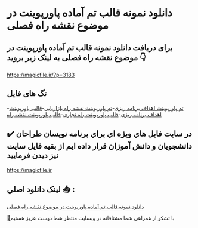 # دانلود نمونه قالب تم آماده پاورپوینت در موضوع نقشه راه فصلی

## برای دریافت دانلود نمونه قالب تم آماده پاورپوینت در موضوع نقشه راه فصلی به لینک زیر بروید 👇

https://magicfile.ir/?p=3183

## تگ های فایل

-[تم پاورپوینت اهداف برنامه ریزی](https://magicfile.ir/product/%d9%82%d8%a7%d9%84%d8%a8-%d8%aa%d9%85-%d8%a2%d9%85%d8%a7%d8%af%d9%87-%d9%be%d8%a7%d9%88%d8%b1%d9%be%d9%88%db%8c%d9%86%d8%aa-%d8%af%d8%b1-%d9%85%d9%88%d8%b6%d9%88%d8%b9%d9%86%d9%82%d8%b4%d9%87-%d8%b1%d8%a7%d9%87-%d9%81%d8%b5%d9%84%db%8c/)-[تم پاورپوینت نقشه راه بازاریابی](https://magicfile.ir/product/%d9%82%d8%a7%d9%84%d8%a8-%d8%aa%d9%85-%d8%a2%d9%85%d8%a7%d8%af%d9%87-%d9%be%d8%a7%d9%88%d8%b1%d9%be%d9%88%db%8c%d9%86%d8%aa-%d8%af%d8%b1-%d9%85%d9%88%d8%b6%d9%88%d8%b9%d9%86%d9%82%d8%b4%d9%87-%d8%b1%d8%a7%d9%87-%d9%81%d8%b5%d9%84%db%8c/)-[قالب پاورپوینت اهداف برنامه ریزی](https://magicfile.ir/product/%d9%82%d8%a7%d9%84%d8%a8-%d8%aa%d9%85-%d8%a2%d9%85%d8%a7%d8%af%d9%87-%d9%be%d8%a7%d9%88%d8%b1%d9%be%d9%88%db%8c%d9%86%d8%aa-%d8%af%d8%b1-%d9%85%d9%88%d8%b6%d9%88%d8%b9%d9%86%d9%82%d8%b4%d9%87-%d8%b1%d8%a7%d9%87-%d9%81%d8%b5%d9%84%db%8c/)-[قالب پاورپوینت راه تجاری](https://magicfile.ir/product/%d9%82%d8%a7%d9%84%d8%a8-%d8%aa%d9%85-%d8%a2%d9%85%d8%a7%d8%af%d9%87-%d9%be%d8%a7%d9%88%d8%b1%d9%be%d9%88%db%8c%d9%86%d8%aa-%d8%af%d8%b1-%d9%85%d9%88%d8%b6%d9%88%d8%b9%d9%86%d9%82%d8%b4%d9%87-%d8%b1%d8%a7%d9%87-%d9%81%d8%b5%d9%84%db%8c/)-[قالب پاورپوینت نقشه راه](https://magicfile.ir/product/%d9%82%d8%a7%d9%84%d8%a8-%d8%aa%d9%85-%d8%a2%d9%85%d8%a7%d8%af%d9%87-%d9%be%d8%a7%d9%88%d8%b1%d9%be%d9%88%db%8c%d9%86%d8%aa-%d8%af%d8%b1-%d9%85%d9%88%d8%b6%d9%88%d8%b9%d9%86%d9%82%d8%b4%d9%87-%d8%b1%d8%a7%d9%87-%d9%81%d8%b5%d9%84%db%8c/)

## ✔️ در سايت فايل هاي ويژه اي براي برنامه نويسان طراحان دانشجويان و دانش آموزان قرار داده ايم از بقيه فايل سايت نيز ديدن فرماييد

https://magicfile.ir


## لينک دانلود اصلي 📥 :

[دانلود نمونه قالب تم آماده پاورپوینت در موضوع نقشه راه فصلی](https://magicfile.ir/product/%d9%82%d8%a7%d9%84%d8%a8-%d8%aa%d9%85-%d8%a2%d9%85%d8%a7%d8%af%d9%87-%d9%be%d8%a7%d9%88%d8%b1%d9%be%d9%88%db%8c%d9%86%d8%aa-%d8%af%d8%b1-%d9%85%d9%88%d8%b6%d9%88%d8%b9%d9%86%d9%82%d8%b4%d9%87-%d8%b1%d8%a7%d9%87-%d9%81%d8%b5%d9%84%db%8c/) 


🙏با تشکر از همراهي شما مشتاقانه در وبسایت منتظر شما دوست عزیز هستیم

